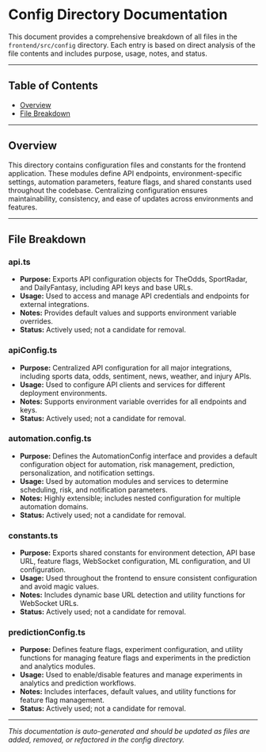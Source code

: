 # Config Directory Documentation

This document provides a comprehensive breakdown of all files in the `frontend/src/config` directory. Each entry is based on direct analysis of the file contents and includes purpose, usage, notes, and status.

---

## Table of Contents

- [Overview](#overview)
- [File Breakdown](#file-breakdown)

---

## Overview

This directory contains configuration files and constants for the frontend application. These modules define API endpoints, environment-specific settings, automation parameters, feature flags, and shared constants used throughout the codebase. Centralizing configuration ensures maintainability, consistency, and ease of updates across environments and features.

---

## File Breakdown

### api.ts
- **Purpose:** Exports API configuration objects for TheOdds, SportRadar, and DailyFantasy, including API keys and base URLs.
- **Usage:** Used to access and manage API credentials and endpoints for external integrations.
- **Notes:** Provides default values and supports environment variable overrides.
- **Status:** Actively used; not a candidate for removal.

### apiConfig.ts
- **Purpose:** Centralized API configuration for all major integrations, including sports data, odds, sentiment, news, weather, and injury APIs.
- **Usage:** Used to configure API clients and services for different deployment environments.
- **Notes:** Supports environment variable overrides for all endpoints and keys.
- **Status:** Actively used; not a candidate for removal.

### automation.config.ts
- **Purpose:** Defines the AutomationConfig interface and provides a default configuration object for automation, risk management, prediction, personalization, and notification settings.
- **Usage:** Used by automation modules and services to determine scheduling, risk, and notification parameters.
- **Notes:** Highly extensible; includes nested configuration for multiple automation domains.
- **Status:** Actively used; not a candidate for removal.

### constants.ts
- **Purpose:** Exports shared constants for environment detection, API base URL, feature flags, WebSocket configuration, ML configuration, and UI configuration.
- **Usage:** Used throughout the frontend to ensure consistent configuration and avoid magic values.
- **Notes:** Includes dynamic base URL detection and utility functions for WebSocket URLs.
- **Status:** Actively used; not a candidate for removal.

### predictionConfig.ts
- **Purpose:** Defines feature flags, experiment configuration, and utility functions for managing feature flags and experiments in the prediction and analytics modules.
- **Usage:** Used to enable/disable features and manage experiments in analytics and prediction workflows.
- **Notes:** Includes interfaces, default values, and utility functions for feature flag management.
- **Status:** Actively used; not a candidate for removal.

---

*This documentation is auto-generated and should be updated as files are added, removed, or refactored in the config directory.*
